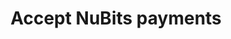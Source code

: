---
title: Accept NuBits payments
nav_heading: Tools
filename: accept-nubits.md
permalink: /accept-nubits/
layout: kb
lang: en
callouts:
---